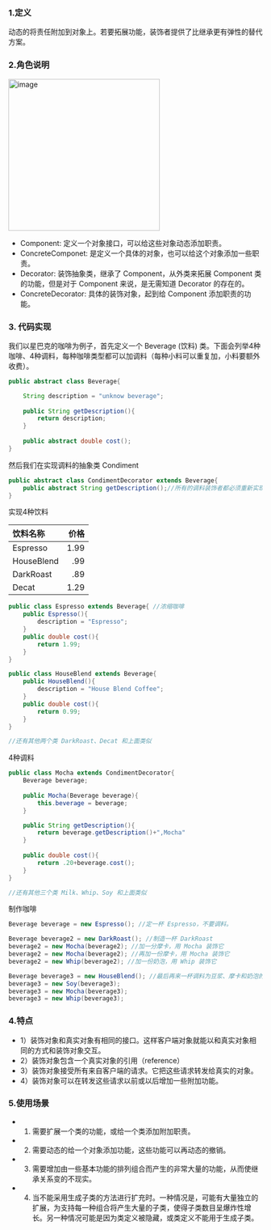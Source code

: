 ### 1.定义
动态的将责任附加到对象上。若要拓展功能，装饰者提供了比继承更有弹性的替代方案。


### 2.角色说明

<img width="300" alt="image" src="https://user-images.githubusercontent.com/17560388/173516521-bde3ea0e-c475-4084-8d20-02b6dbfbbcdf.png">

- Component: 定义一个对象接口，可以给这些对象动态添加职责。
- ConcreteComponet: 是定义一个具体的对象，也可以给这个对象添加一些职责。
- Decorator: 装饰抽象类，继承了 Component，从外类来拓展 Component 类的功能，但是对于 Component 来说，是无需知道 Decorator 的存在的。
- ConcreteDecorator: 具体的装饰对象，起到给 Component 添加职责的功能。

### 3. 代码实现

我们以星巴克的咖啡为例子，首先定义一个 Beverage (饮料) 类。下面会列举4种咖啡、4种调料，每种咖啡类型都可以加调料（每种小料可以重复加，小料要额外收费）。

```java
public abstract class Beverage{

    String description = "unknow beverage";
    
    public String getDescription(){
        return description;
    }
    
    public abstract double cost();
}
```

然后我们在实现调料的抽象类 Condiment

```java
public abstract class CondimentDecorator extends Beverage{
    public abstract String getDescription();//所有的调料装饰者都必须重新实现 getDescription() 方法
}
```
实现4种饮料

| 饮料名称 | 价格 |
| :------| ------: | 
| Espresso | 1.99 |
| HouseBlend | .99 |
| DarkRoast | .89 |
| Decat | 1.29 |

```java
public class Espresso extends Beverage{ //浓缩咖啡
    public Espresso(){
        description = "Espresso";
    }
    public double cost(){
        return 1.99;
    }
}

public class HouseBlend extends Beverage{ 
    public HouseBlend(){
        description = "House Blend Coffee";
    }
    public double cost(){
        return 0.99;
    }
}

//还有其他两个类 DarkRoast、Decat 和上面类似 
```
4种调料
```java
public class Mocha extends CondimentDecorator{
    Beverage beverage;
    
    public Mocha(Beverage beverage){
        this.beverage = beverage;
    }

    public String getDescription(){
        return beverage.getDescription()+",Mocha"
    }
    
    public double cost(){
        return .20+beverage.cost();
    }
}

//还有其他三个类 Milk、Whip、Soy 和上面类似 
```
制作咖啡
```java
Beverage beverage = new Espresso(); //定一杯 Espresso，不要调料。

Beverage beverage2 = new DarkRoast(); //制造一杯 DarkRoast
beverage2 = new Mocha(beverage2); //加一分摩卡，用 Mocha 装饰它
beverage2 = new Mocha(beverage2); //再加一份摩卡，用 Mocha 装饰它
beverage2 = new Whip(beverage2); //加一份奶泡，用 Whip 装饰它

Beverage beverage3 = new HouseBlend(); //最后再来一杯调料为豆浆、摩卡和奶泡的 HouseBlend
beverage3 = new Soy(beverage3); 
beverage3 = new Mocha(beverage3); 
beverage3 = new Whip(beverage3); 
```
### 4.特点
- 1）装饰对象和真实对象有相同的接口。这样客户端对象就能以和真实对象相同的方式和装饰对象交互。
- 2）装饰对象包含一个真实对象的引用（reference）
- 3）装饰对象接受所有来自客户端的请求。它把这些请求转发给真实的对象。
- 4）装饰对象可以在转发这些请求以前或以后增加一些附加功能。
### 5.使用场景
- 1. 需要扩展一个类的功能，或给一个类添加附加职责。
- 2. 需要动态的给一个对象添加功能，这些功能可以再动态的撤销。
- 3. 需要增加由一些基本功能的排列组合而产生的非常大量的功能，从而使继承关系变的不现实。
- 4. 当不能采用生成子类的方法进行扩充时。一种情况是，可能有大量独立的扩展，为支持每一种组合将产生大量的子类，使得子类数目呈爆炸性增长。另一种情况可能是因为类定义被隐藏，或类定义不能用于生成子类。


